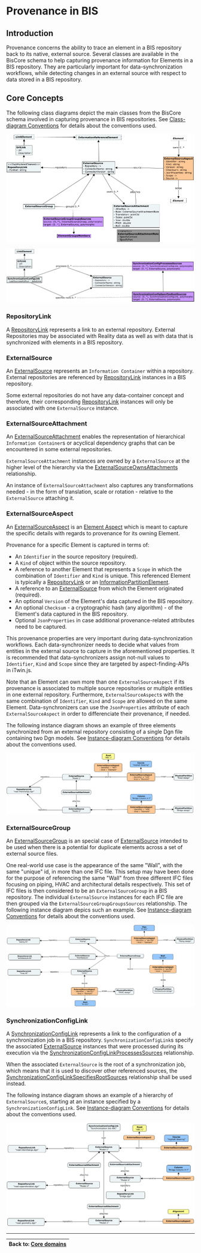 # Provenance in BIS

## Introduction

Provenance concerns the ability to trace an element in a BIS repository back to its native, external source. Several classes are available in the BisCore schema to help capturing provenance information for Elements in a BIS repository. They are particularly important for data-synchronization workflows, while detecting changes in an external source with respect to data stored in a BIS repository.

## Core Concepts

The following class diagrams depict the main classes from the BisCore schema involved in capturing provenance in BIS repositories. See [Class-diagram Conventions](../guide/references/class-diagram-conventions.md) for details about the conventions used.

![Core Classes](../guide/media/external-sources-classes.png)

![SynchronizationConfigLink](../guide/media/external-sources-classes-synclink.png)

### RepositoryLink

A [RepositoryLink](./BisCore.ecschema.md#repositorylink) represents a link to an external repository. External Repositories may be associated with Reality data as well as with data that is synchronized with elements in a BIS repository.

### ExternalSource

An [ExternalSource](./BisCore.ecschema.md#externalsource) represents an `Information Container` within a repository. External repositories are referenced by [RepositoryLink](#repositorylink) instances in a BIS repository.

Some external repositories do not have any data-container concept and therefore, their corresponding [RepositoryLink](#repositorylink) instances will only be associated with one  `ExternalSource` instance.

### ExternalSourceAttachment

An [ExternalSourceAttachment](./BisCore.ecschema.md#externalsourceattachment) enables the representation of hierarchical `Information Container`s or acyclical dependency graphs that can be encountered in some external repositories.

`ExternalSourceAttachment` instances are owned by a `ExternalSource` at the higher level of the hierarchy via the [ExternalSourceOwnsAttachments](./BisCore.ecschema.md#externalsourceownsattachments) relationship.

An instance of `ExternalSourceAttachment` also captures any transformations needed - in the form of translation, scale or rotation - relative to the  `ExternalSource` attaching it.

### ExternalSourceAspect

An [ExternalSourceAspect](./BisCore.ecschema.md#externalsourceaspect) is an [Element Aspect](../guide/fundamentals/elementaspect-fundamentals.md) which is meant to capture the specific details with regards to provenance for its owning Element.

Provenance for a specific Element is captured in terms of:

- An `Identifier` in the source repository (required).
- A `Kind` of object within the source repository.
- A reference to another Element that represents a `Scope` in which the combination of `Identifier` and `Kind` is unique. This referenced Element is typically a [RepositoryLink](#repositorylink) or an [InformationPartitionElement](./BisCore.ecschema.md#informationpartitionelement).
- A reference to an [ExternalSource](#externalsource) from which the Element originated (required).
- An optional `Version` of the Element's data captured in the BIS repository.
- An optional `Checksum` - a cryptographic hash (any algorithm) - of the Element's data captured in the BIS repository.
- Optional `JsonProperties` in case additional provenance-related attributes need to be captured.

This provenance properties are very important during data-synchronization workflows. Each data-synchronizer needs to decide what values from entities in the external source to capture in the aforementioned properties. It is recommended that data-synchronizers assign not-null values to `Identifier`, `Kind` and `Scope` since they are targeted by aspect-finding-APIs in iTwin.js.

Note that an Element can own more than one `ExternalSourceAspect` if its provenance is associated to multiple source repositories or multiple entities in one external repository. Furthermore, `ExternalSourceAspect`s with the same combination of `Identifier`, `Kind` and `Scope` are allowed on the same Element. Data-synchronizers can use the `JsonProperties` attribute of each `ExternalSourceAspect` in order to differenciate their provenance, if needed.

The following instance diagram shows an example of three elements synchronized from an external repository consisting of a single Dgn file containing two Dgn models. See [Instance-diagram Conventions](../guide/references/instance-diagram-conventions.md) for details about the conventions used.

![ExternalSource example](../guide/media/external-source-example.png)

### ExternalSourceGroup

An [ExternalSourceGroup](./BisCore.ecschema.md#externalsourcegroup) is an special case of [ExternalSource](#externalsource) intended to be used when there is a potential for duplicate elements across a set of external source files.

One real-world use case is the appearance of the same "Wall", with the same "unique" id, in more than one IFC file. This setup may have been done for the purpose of referencing the same "Wall" from three different IFC files focusing on piping, HVAC and architectural details respectively. This set of IFC files is then considered to be an `ExternalSourceGroup` in a BIS repository. The individual `ExternalSource` instances for each IFC file are then grouped via the `ExternalSourceGroupGroupsSources` relationship. The following instance diagram depics such an example. See [Instance-diagram Conventions](../guide/references/instance-diagram-conventions.md) for details about the conventions used.

![ExternalSourceGroup example](../guide/media/external-source-group.png)

### SynchronizationConfigLink

A [SynchronizationConfigLink](./BisCore.ecschema.md#synchronizationconfiglink) represents a link to the configuration of a synchronization job in a BIS repository. `SynchronizationConfigLink`s specify the associated [ExternalSource](#externalsource) instances that were processed during its execution via the [SynchronizationConfigLinkProcessesSources](./BisCore.ecschema.md#synchronizationconfigprocessessources) relationship.

When the associated `ExternalSource` is the root of a synchronization job, which means that it is used to discover other referenced sources, the [SynchronizationConfigLinkSpecifiesRootSources](./BisCore.ecschema.md#synchronizationconfigspecifiesrootsources) relationship shall be used instead.

The following instance diagram shows an example of a hierarchy of `ExternalSource`s, starting at an instance specified by a `SynchronizationConfigLink`. See [Instance-diagram Conventions](../guide/references/instance-diagram-conventions.md) for details about the conventions used.

![ExternalSources tree](../guide/media/external-sources-synclink.png)

---
| Back to: [Core domains](./core-domains.md)
|:---
